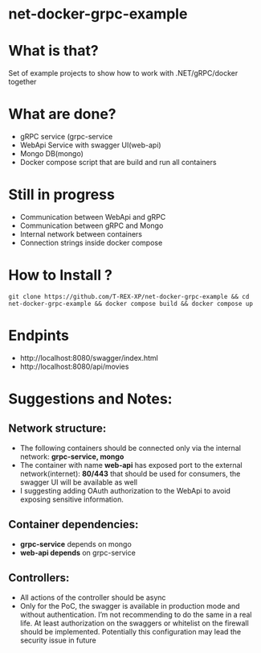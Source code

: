 # net-docker-grpc-example

# What is that?

Set of example projects to show how to work with .NET/gRPC/docker together

# What are done?
- gRPC service (grpc-service
- WebApi Service with swagger UI(web-api)
- Mongo DB(mongo)
- Docker compose script that are build and run all containers

# Still in progress
-	Communication between WebApi and gRPC
-	Communication between gRPC and Mongo
-	Internal network between containers
-	Connection strings inside docker compose

# How to Install ?
`git clone https://github.com/T-REX-XP/net-docker-grpc-example && cd net-docker-grpc-example && docker compose build && docker compose up`

# Endpints
-	http://localhost:8080/swagger/index.html
-	http://localhost:8080/api/movies

# Suggestions and Notes:

## Network structure:
-	The following containers should be connected only via the internal network: **grpc-service, mongo**
-	The container with name **web-api** has exposed port to the external network(internet): **80/443** that should be used for consumers, the swagger UI will be available as well
-	I suggesting adding OAuth authorization to the WebApi to avoid exposing sensitive information.

## Container dependencies:
 - **grpc-service** depends on mongo
 - **web-api depends** on grpc-service

## Controllers:
-	All actions of the controller should be async
- Only for the PoC, the swagger is available in production mode and without authentication. I’m not recommending to do the same in a real life. At least authorization on the swaggers or whitelist on the firewall should be implemented. Potentially this configuration may lead the security issue in future


